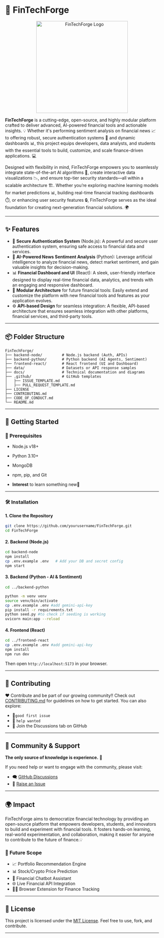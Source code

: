 # 💸 FinTechForge

<p align="center">
  <img src="https://drive.google.com/uc?export=view&id=1dFNxsNJ_H4RJ2Zbix0xR210SBbecV8rZ" width="300" alt="FinTechForge Logo" />
</p>



**FinTechForge** is a cutting-edge, open-source, and highly modular platform crafted to deliver advanced, AI-powered financial tools and actionable insights. 💡 Whether it's performing sentiment analysis on financial news 📈 to offering robust, secure authentication systems 🔐 and dynamic dashboards 📊, this project equips developers, data analysts, and students with the essential tools to build, customize, and scale finance-driven applications. 💻

Designed with flexibility in mind, FinTechForge empowers you to seamlessly integrate state-of-the-art AI algorithms 🤖, create interactive data visualizations 📉, and ensure top-tier security standards—all within a scalable architecture 🏗️. Whether you’re exploring machine learning models for market predictions 📊, building real-time financial tracking dashboards ⏱️, or enhancing user security features 🔒, FinTechForge serves as the ideal foundation for creating next-generation financial solutions. 🌍

---

## ✨ Features

- 🔐 **Secure Authentication System** (Node.js):
        A powerful and secure user authentication system, ensuring safe access to financial data and services.
- 🧠 **AI-Powered News Sentiment Analysis** (Python):
        Leverage artificial intelligence to analyze financial news, detect market sentiment, and gain valuable insights for decision-making.
- 📊 **Financial Dashboard and UI** (React):
        A sleek, user-friendly interface designed to display real-time financial data, analytics, and trends with an engaging and responsive dashboard.
- 🧩 **Modular Architecture** for future financial tools:
        Easily extend and customize the platform with new financial tools and features as your application evolves.
- ⚙️ **API-based Design** for seamless integration:
        A flexible, API-based architecture that ensures seamless integration with other platforms, financial services, and third-party tools.

---

## 📦 Folder Structure

```
FinTechForge/
├── backend-node/         # Node.js backend (Auth, APIs)
├── backend-python/       # Python backend (AI Agents, Sentiment)
├── frontend-react/       # React frontend (UI and Dashboard)
├── data/                 # Datasets or API response samples
├── docs/                 # Technical documentation and diagrams
├── .github/              # GitHub templates
│   ├── ISSUE_TEMPLATE.md
│   ├── PULL_REQUEST_TEMPLATE.md
├── LICENSE
├── CONTRIBUTING.md
├── CODE_OF_CONDUCT.md
└── README.md
```

---

## 🚀 Getting Started

### 🧰 Prerequisites

- Node.js v18+
- Python 3.10+
- MongoDB
- npm, pip, and Git

- **Interest** to learn something new🌟

---

### 🛠️ Installation

#### 1. Clone the Repository

```bash
git clone https://github.com/yourusername/FinTechForge.git
cd FinTechForge
```

#### 2. Backend (Node.js)

```bash
cd backend-node
npm install
cp .env.example .env   # Add your DB and secret config
npm start
```

#### 3. Backend (Python - AI & Sentiment)

```bash
cd ../backend-python

python -m venv venv
source venv/bin/activate
cp .env.example .env #add gemini-api-key
pip install -r requirements.txt
python seed.py #to check if seeding is working
uvicorn main:app --reload
```

#### 4. Frontend (React)

```bash
cd ../frontend-react
cp .env.example .env #add gemini-api-key
npm install
npm run dev
```

Then open `http://localhost:5173` in your browser.

---

## 🤝 Contributing

❤️ Contribute and be part of our growing community!! Check out [CONTRIBUTING.md](./CONTRIBUTING.md) for guidelines on how to get started. You can also explore:
- 🌟`good first issue`
- 🚨  `help wanted`
- 💬 Join the Discussions tab on GitHub

---

## 📢 Community & Support

**The only source of knowledge is experience.** 🌱

If you need help or want to engage with the community, please visit:

- 🗨️ [GitHub Discussions](https://github.com/Community-Programmer/FinTechForge/discussions)
- 🐞 [Raise an Issue](https://github.com/Community-Programmer/FinTechForge/issues)

---

## 🌍 Impact

FinTechForge aims to democratize financial technology by providing an open-source platform that empowers developers, students, and innovators to build and experiment with financial tools. It fosters hands-on learning, real-world experimentation, and collaboration, making it easier for anyone to contribute to the future of finance.💡

### 🔮 Future Scope

- 📈 Portfolio Recommendation Engine
- 📊 Stock/Crypto Price Prediction 
- 🤖 Financial Chatbot Assistant
- 🌐 Live Financial API Integration
- 🧑‍💻 Browser Extension for Finance Tracking

---

## 📄 License

This project is licensed under the [MIT License](./LICENSE). Feel free to use, fork, and contribute.

---

